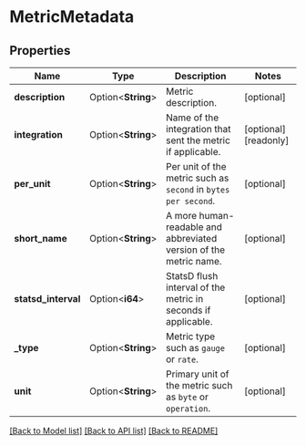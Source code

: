 # MetricMetadata

## Properties

Name | Type | Description | Notes
------------ | ------------- | ------------- | -------------
**description** | Option<**String**> | Metric description. | [optional]
**integration** | Option<**String**> | Name of the integration that sent the metric if applicable. | [optional][readonly]
**per_unit** | Option<**String**> | Per unit of the metric such as `second` in `bytes per second`. | [optional]
**short_name** | Option<**String**> | A more human-readable and abbreviated version of the metric name. | [optional]
**statsd_interval** | Option<**i64**> | StatsD flush interval of the metric in seconds if applicable. | [optional]
**_type** | Option<**String**> | Metric type such as `gauge` or `rate`. | [optional]
**unit** | Option<**String**> | Primary unit of the metric such as `byte` or `operation`. | [optional]

[[Back to Model list]](../README.md#documentation-for-models) [[Back to API list]](../README.md#documentation-for-api-endpoints) [[Back to README]](../README.md)


